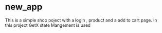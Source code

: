 # new_app

This is a simple shop poject with a login , product and a add to cart page.
In this project GetX state Mangement  is used
